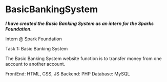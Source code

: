 # BasicBankingSystem
***I have created the Basic Banking System as an intern for the Sparks Foundation.***

Intern @ Spark Foundation

Task 1: Basic Banking System

The Basic Banking System website function is to transfer money from one account to another account.

FrontEnd: HTML, CSS, JS 
Backend: PHP
Database: MySQL
      
